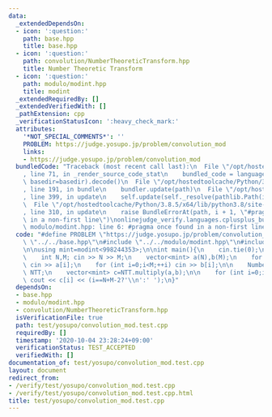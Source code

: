 ```yaml
---
data:
  _extendedDependsOn:
  - icon: ':question:'
    path: base.hpp
    title: base.hpp
  - icon: ':question:'
    path: convolution/NumberTheoreticTransform.hpp
    title: Number Theoretic Transform
  - icon: ':question:'
    path: modulo/modint.hpp
    title: modint
  _extendedRequiredBy: []
  _extendedVerifiedWith: []
  _pathExtension: cpp
  _verificationStatusIcon: ':heavy_check_mark:'
  attributes:
    '*NOT_SPECIAL_COMMENTS*': ''
    PROBLEM: https://judge.yosupo.jp/problem/convolution_mod
    links:
    - https://judge.yosupo.jp/problem/convolution_mod
  bundledCode: "Traceback (most recent call last):\n  File \"/opt/hostedtoolcache/Python/3.8.5/x64/lib/python3.8/site-packages/onlinejudge_verify/documentation/build.py\"\
    , line 71, in _render_source_code_stat\n    bundled_code = language.bundle(stat.path,\
    \ basedir=basedir).decode()\n  File \"/opt/hostedtoolcache/Python/3.8.5/x64/lib/python3.8/site-packages/onlinejudge_verify/languages/cplusplus.py\"\
    , line 191, in bundle\n    bundler.update(path)\n  File \"/opt/hostedtoolcache/Python/3.8.5/x64/lib/python3.8/site-packages/onlinejudge_verify/languages/cplusplus_bundle.py\"\
    , line 399, in update\n    self.update(self._resolve(pathlib.Path(included), included_from=path))\n\
    \  File \"/opt/hostedtoolcache/Python/3.8.5/x64/lib/python3.8/site-packages/onlinejudge_verify/languages/cplusplus_bundle.py\"\
    , line 310, in update\n    raise BundleErrorAt(path, i + 1, \"#pragma once found\
    \ in a non-first line\")\nonlinejudge_verify.languages.cplusplus_bundle.BundleErrorAt:\
    \ modulo/modint.hpp: line 6: #pragma once found in a non-first line\n"
  code: "#define PROBLEM \"https://judge.yosupo.jp/problem/convolution_mod\"\n\n#include\
    \ \"../../base.hpp\"\n#include \"../../modulo/modint.hpp\"\n#include \"../../convolution/NumberTheoreticTransform.hpp\"\
    \n\nusing mint=modint<998244353>;\n\nint main(){\n    cin.tie(0);\n    ios::sync_with_stdio(false);\n\
    \    int N,M; cin >> N >> M;\n    vector<mint> a(N),b(M);\n    for (int i=0;i<N;++i)\
    \ cin >> a[i];\n    for (int i=0;i<M;++i) cin >> b[i];\n\n    NumberTheoreticTransform<998244353>\
    \ NTT;\n    vector<mint> c=NTT.multiply(a,b);\n\n    for (int i=0;i<N+M-1;++i)\
    \ cout << c[i] << (i==N+M-2?'\\n':' ');\n}"
  dependsOn:
  - base.hpp
  - modulo/modint.hpp
  - convolution/NumberTheoreticTransform.hpp
  isVerificationFile: true
  path: test/yosupo/convolution_mod.test.cpp
  requiredBy: []
  timestamp: '2020-10-04 23:28:24+09:00'
  verificationStatus: TEST_ACCEPTED
  verifiedWith: []
documentation_of: test/yosupo/convolution_mod.test.cpp
layout: document
redirect_from:
- /verify/test/yosupo/convolution_mod.test.cpp
- /verify/test/yosupo/convolution_mod.test.cpp.html
title: test/yosupo/convolution_mod.test.cpp
---
```

